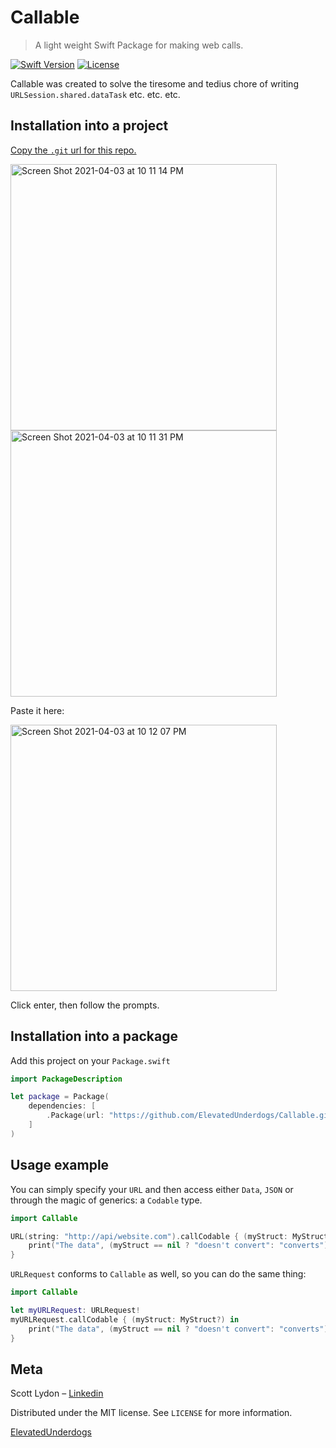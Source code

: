 # Callable
> A light weight Swift Package for making web calls.

[![Swift Version][swift-image]][swift-url]
[![License][license-image]][license-url]

Callable was created to solve the tiresome and tedius chore of writing `URLSession.shared.dataTask` etc. etc. etc.

## Installation into a project

[Copy the `.git` url for this repo.](https://github.com/ElevatedUnderdogs/Callable.git)


<img width="426" alt="Screen Shot 2021-04-03 at 10 11 14 PM" src="https://user-images.githubusercontent.com/4231144/113499279-85428a80-94c9-11eb-996d-4683db42b36d.png">


<img width="426" alt="Screen Shot 2021-04-03 at 10 11 31 PM" src="https://user-images.githubusercontent.com/4231144/113499283-8f648900-94c9-11eb-925e-9a984fac0979.png">

Paste it here: 


<img width="426" alt="Screen Shot 2021-04-03 at 10 12 07 PM" src="https://user-images.githubusercontent.com/4231144/113499290-a4d9b300-94c9-11eb-908c-0a0b1c76a33f.png">

Click enter, then follow the prompts. 


## Installation into a package

Add this project on your `Package.swift`

```swift
import PackageDescription

let package = Package(
    dependencies: [
        .Package(url: "https://github.com/ElevatedUnderdogs/Callable.git", majorVersion: 0, minor: 0)
    ]
)
```

## Usage example

You can simply specify your `URL` and then access either `Data`, `JSON` or through the magic of generics: a `Codable` type.  

```swift
import Callable

URL(string: "http://api/website.com").callCodable { (myStruct: MyStruct?) in 
    print("The data", (myStruct == nil ? "doesn't convert": "converts"), "to MyStruct.")
}

```
`URLRequest` conforms to `Callable` as well, so you can do the same thing: 

```swift
import Callable

let myURLRequest: URLRequest!
myURLRequest.callCodable { (myStruct: MyStruct?) in 
    print("The data", (myStruct == nil ? "doesn't convert": "converts"), "to MyStruct.")
}
```


## Meta

Scott Lydon – 
[Linkedin](https://www.linkedin.com/in/scottlydon/)

Distributed under the MIT license. See ``LICENSE`` for more information.

[ElevatedUnderdogs](https://github.com/orgs/ElevatedUnderdogs/dashboard)

[swift-image]:https://img.shields.io/badge/swift-3.0-orange.svg
[swift-url]: https://swift.org/
[license-image]: https://img.shields.io/badge/License-MIT-blue.svg
[license-url]: LICENSE
